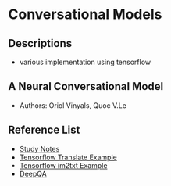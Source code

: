 Conversational Models
=====================

Descriptions
------------
* various implementation using tensorflow

A Neural Conversational Model
---------------------------
* Authors: Oriol Vinyals, Quoc V.Le


Reference List
--------------
- [Study Notes](https://github.com/stereoboy/Study/blob/master/papers/Chatbot/Chatbot.ipynb)
- [Tensorflow Translate Example](https://github.com/tensorflow/models/tree/master/tutorials/rnn/translate)
- [Tensorflow im2txt Example](https://github.com/tensorflow/models/tree/master/im2txt)
- [DeepQA](https://github.com/Conchylicultor/DeepQA.git)
